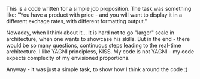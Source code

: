 This is a code written for a simple job proposition.
The task was something like: "You have a product with price - and you will want to display it in a different exchage rates, with different formatting output."

Nowaday, when I think about it... It is hard not to go "larger" scale in architecture, when one wants to showcase his skills.
But in the end - there would be so many questions, continuous steps leading to the real-time architecture.
I like YAGNI principless, KISS. 
My code is not YAGNI - my code expects complexity of my envisioned proportions.

Anyway - it was just a simple task, to show how I think around the code :)
